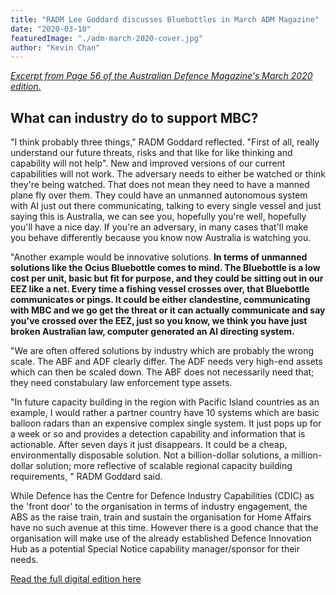 ```yaml
---
title: "RADM Lee Goddard discusses Bluebottles in March ADM Magazine"
date: "2020-03-10"
featuredImage: "./adm-march-2020-cover.jpg"
author: "Kevin Chan"
---
```


[*Excerpt from Page 56 of the Australian Defence Magazine's March 2020 edition.*](https://www.australiandefence.com.au/adm/digital-editions/adm-march-2020)

## What can industry do to support MBC?
"I think probably three things," RADM Goddard reflected. "First of all, really understand our future threats, risks and that like for like thinking and capability will not help". New and improved versions of our current capabilities will not work. The adversary needs to either be watched or think they're being watched. That does not mean they need to have a manned plane fly over them. They could have an unmanned autonomous system with AI just out there communicating, talking to every single vessel and just saying this is Australia, we can see you, hopefully you're well, hopefully you'll have a nice day. If you're an adversary, in many cases that'll make you behave differently because you know now Australia is watching you.
 
"Another example would be innovative solutions. **In terms of unmanned solutions like the Ocius Bluebottle comes to mind. The Bluebottle is a low cost per unit, basic but fit for purpose, and they could be sitting out in our EEZ like a net. Every time a fishing vessel crosses over, that Bluebottle communicates or pings. It could be either clandestine, communicating with MBC and we go get the threat or it can actually communicate and say you've crossed over the EEZ, just so you know, we think you have just broken Australian law, computer generated an AI directing system.**
 
"We are often offered solutions by industry which are probably the wrong scale. The ABF and ADF clearly differ. The ADF needs very high-end assets which can then be scaled down. The ABF does not necessarily need that; they need constabulary law enforcement type assets.
 
"In future capacity building in the region with Pacific Island countries as an example, I would rather a partner country have 10 systems which are basic balloon radars than an expensive complex single system. It just pops up for a week or so and provides a detection capability and information that is actionable. After seven days it just disappears. It could be a cheap, environmentally disposable solution. Not a billion-dollar solutions, a million-dollar solution; more reflective of scalable regional capacity building requirements, " RADM Goddard said.
 
While Defence has the Centre for Defence Industry Capabilities (CDIC) as the 'front door' to the organisation in terms of industry engagement, the ABS as the raise train, train and sustain the organisation for Home Affairs have no such avenue at this time. However there is a good chance that the organisation will make use of the already established Defence Innovation Hub as a potential Special Notice capability manager/sponsor for their needs. 

[Read the full digital edition here](https://www.australiandefence.com.au/adm/digital-editions/adm-march-2020)
